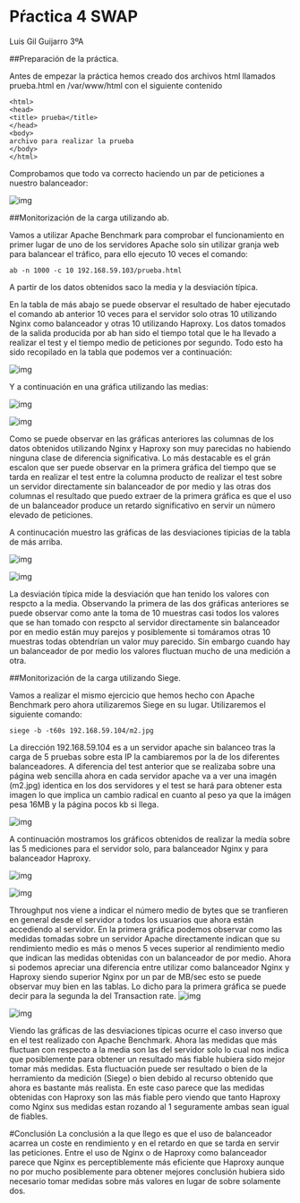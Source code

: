 # Pŕactica 4 SWAP

Luis Gil Guijarro 3ºA


##Preparación de la práctica.


Antes de empezar la práctica hemos creado dos archivos html llamados prueba.html
en /var/www/html con el siguiente contenido

```
<html>
<head>
<title> prueba</title>
</head>
<body>
archivo para realizar la prueba 
</body>
</html>

```

Comprobamos que todo va correcto haciendo un par de peticiones a nuestro balanceador:

![img](https://github.com/LuisGi93/swap2016/blob/master/practica4/imagenes/test.png)





##Monitorización de la carga utilizando ab.

Vamos a utilizar Apache Benchmark para comprobar el funcionamiento en primer lugar de uno de los  servidores Apache solo sin utilizar granja web para balancear el tráfico, para ello ejecuto 10 veces el comando:

```
ab -n 1000 -c 10 192.168.59.103/prueba.html

```
A partir de los datos obtenidos saco la media y la desviación típica.

En la tabla de más abajo se puede observar el resultado de haber ejecutado el comando ab anterior 10 veces para el servidor solo otras 10 utilizando Nginx como balanceador y otras 10 utilizando Haproxy. Los datos tomados de la salida producida por ab han sido el tiempo total que le ha llevado a realizar el test y el tiempo medio de peticiones por segundo. Todo esto ha sido recopilado en la tabla que podemos ver a continuación:


![img](https://github.com/LuisGi93/swap2016/blob/master/practica4/imagenes/abtabla.png)

Y a continuación en una gráfica utilizando las medias:


![img](https://github.com/LuisGi93/swap2016/blob/master/practica4/imagenes/abtt.png)

![img](https://github.com/LuisGi93/swap2016/blob/master/practica4/imagenes/abrs.png)


Como se puede observar en las gráficas anteriores las columnas de los datos obtenidos utilizando Nginx y Haproxy son muy parecidas no habiendo ninguna clase de diferencia significativa. Lo más destacable es el grán escalon que ser puede observar en la primera gráfica del tiempo que se tarda en realizar el test entre la columna producto de realizar el test sobre un servidor directamente sin balanceador de por medio y las otras dos columnas el resultado que puedo extraer de la primera gráfica es que el uso de un balanceador produce un retardo significativo en servir un número elevado de peticiones.

A continucación muestro las gráficas de las desviaciones tipicias de la tabla de más arriba.

![img](https://github.com/LuisGi93/swap2016/blob/master/practica4/imagenes/abtt_dt.png)

![img](https://github.com/LuisGi93/swap2016/blob/master/practica4/imagenes/abrs_dt.png)

La desviación típica mide la desviación que han tenido los valores con respcto a la media. Observando la primera de las dos gráficas anteriores se puede observar como ante la toma de 10 muestras casi todos los valores que se han tomado con respcto al servidor directamente sin balanceador por en medio están muy parejos y posiblemente si tomáramos otras 10 muestras todas obtendrían un valor muy parecido. Sin embargo cuando hay un balanceador de por medio los valores fluctuan mucho de una medición a otra.





##Monitorización de la carga utilizando Siege.

Vamos a realizar el mismo ejercicio que hemos hecho con Apache Benchmark pero ahora utilizaremos Siege en su lugar. Utilizaremos el siguiente comando:
```
siege -b -t60s 192.168.59.104/m2.jpg
```
La dirección 192.168.59.104 es a un servidor apache sin balanceo tras la carga de 5 pruebas sobre esta IP la cambiaremos por la de los diferentes balanceadores. A diferencia del test anterior que se realizaba sobre una página web sencilla ahora en cada servidor apache va a ver una imagén (m2.jpg) identica en los dos servidores y el test se hará para obtener esta imagen lo que implica un cambio radical en cuanto al peso ya que la imágen pesa 16MB y la página pocos kb si llega. 


![img](https://github.com/LuisGi93/swap2016/blob/master/practica4/imagenes/siegetabla.png)

A continuación mostramos los gráficos obtenidos de realizar la medía sobre las 5 mediciones para el servidor solo, para balanceador Nginx y para balanceador Haproxy. 


![img](https://github.com/LuisGi93/swap2016/blob/master/practica4/imagenes/siegers_media.png)

![img](https://github.com/LuisGi93/swap2016/blob/master/practica4/imagenes/siegers_media2.png)

Throughput nos viene a indicar el número medio de bytes que se tranfieren en general desde el servidor  a todos los usuarios que ahora están accediendo al servidor. En la primera gráfica podemos observar como las medidas tomadas sobre un servidor Apache directamente indican que su rendimiento medio es más o menos 5 veces superior al rendimiento medio que indican las medidas obtenidas con un balanceador de por medio. Ahora si podemos apreciar una diferencia entre  utilizar como balanceador Nginx y Haproxy siendo superior Nginx por un par de MB/sec esto se puede observar muy bien en las tablas. Lo dicho para la primera gráfica se puede decir para la segunda la del Transaction rate.
![img](https://github.com/LuisGi93/swap2016/blob/master/practica4/imagenes/siegers_dt.png)

![img](https://github.com/LuisGi93/swap2016/blob/master/practica4/imagenes/siegers_dt2.png)

Viendo las gráficas de las desviaciones típicas ocurre el caso inverso que en el test realizado con Apache Benchmark. Ahora las medidas que más fluctuan con respecto a la media son las del servidor solo lo cual nos indica que posiblemente para obtener un resultado más fiable hubiera sido mejor tomar más medidas. Esta fluctuación puede ser resultado o bien de la herramiento da medición (Siege) o bien debido al recurso obtenido que ahora es bastante  más realista. En este caso parece que las medidas obtenidas con Haproxy son las más fiable pero viendo que tanto Haproxy como Nginx sus medidas estan rozando al 1 seguramente ambas sean igual de fiables.

#Conclusión
La conclusión a la que llego es que el uso de balanceador acarrea un coste en rendimiento y en el retardo en que se tarda en servir las peticiones. Entre el uso de Nginx o de Haproxy como balanceador parece que Nginx es perceptiblemente más eficiente que Haproxy aunque no por mucho posiblemente para obtener mejores conclusión hubiera sido necesario tomar medidas sobre más valores en lugar de sobre solamente dos.
